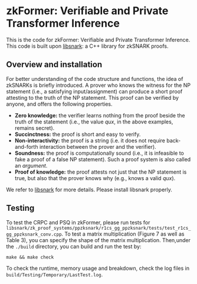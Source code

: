 # zkFormer: Verifiable and Private Transformer Inference

This is the code for zkFormer: Verifiable and Private Transformer Inference. This code is built upon [libsnark](https://github.com/scipr-lab/libsnark): a C++ library for zkSNARK proofs.

## Overview and installation

For better understanding of the code structure and functions, the idea of zkSNARKs is briefly introduced. A prover who knows the witness for the NP statement (i.e., a satisfying input/assignment) can produce a short proof attesting to the truth of the NP statement. This proof can be verified by anyone, and offers the following properties.

-   __Zero knowledge:__
    the verifier learns nothing from the proof beside the truth of the statement (i.e., the value _qux_, in the above examples, remains secret).
-   __Succinctness:__
    the proof is short and easy to verify.
-   __Non-interactivity:__
    the proof is a string (i.e. it does not require back-and-forth interaction between the prover and the verifier).
-   __Soundness:__
    the proof is computationally sound (i.e., it is infeasible to fake a proof of a false NP statement). Such a proof system is also called an _argument_.
-   __Proof of knowledge:__
    the proof attests not just that the NP statement is true, but also that the
    prover knows why (e.g., knows a valid _qux_).

We refer to [libsnark](https://github.com/scipr-lab/libsnark) for more details. Please install libsnark properly.

## Testing

To test the CRPC and PSQ in zkFormer, please run tests for ```libsnark/zk_proof_systems/ppzksnark/r1cs_gg_ppzksnark/tests/test_r1cs_gg_ppzksnark_conv.cpp```. To test a matrix multiplication (Figure 7 as well as Table 3), you can specify the shape of the matrix multiplication. Then,under the ```./build``` directory, you can build and run the test by:

    make && make check

To check the runtime, memory usage and breakdown, check the log files in ```build/Testing/Temporary/LastTest.log```.